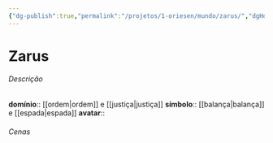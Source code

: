 ```yaml
---
{"dg-publish":true,"permalink":"/projetos/1-oriesen/mundo/zarus/","dgHomeLink":true,"dgPassFrontmatter":false}
---
```



# Zarus

###### Descrição
**domínio**:: [[ordem|ordem]] e [[justiça|justiça]]
**símbolo**:: [[balança|balança]] e [[espada|espada]]
**avatar**:: 


###### Cenas

